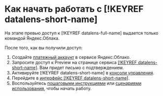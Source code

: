 # Как начать работать c [!KEYREF datalens-short-name]

На этапе превью доступ к [!KEYREF datalens-full-name] выдается только командой Яндекс.Облака. 

После того, как вы получили доступ:

1. Создайте [платежный аккаунт](../../billing/concepts/billing-account) в сервисе Яндекс.Облако.
1. Запросите доступ к Preview на странице сервиса [[!KEYREF datalens-short-name]](https://cloud.yandex.ru/services/compute). Вам придет письмо с подтверждением.
1. Активируйте [!KEYREF datalens-short-name] в [консоли управления](https://console.cloud.yandex.ru).
1. Перейдите в [интерфейс [!KEYREF datalens-short-name]](https://datalens.yandex.ru).
1. Воспользуйтесь [пошаговыми инструкциями](operations/index.md) или [сценариями использования](solutions/index.md), 
чтобы начать работу.
